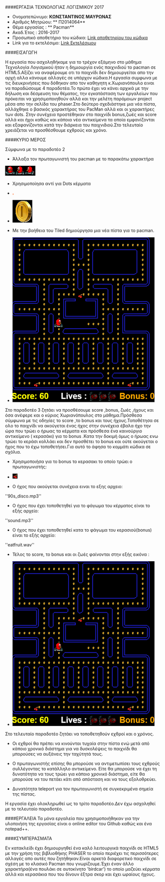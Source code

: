 ####ΕΡΓΑΣΙΑ ΤΕΧΝΟΛΟΓΙΑΣ ΛΟΓΙΣΜΙΚΟΥ 2017                                           

*  Ονοματεπώνυμο: **ΚΩΝΣΤΑΝΤΙΝΟΣ ΜΑΥΡΩΝΑΣ**
*  Αριθμός Μητρώου: ** Π2014064**
*  Θέμα εργασίας : ** Pacman**
*  Ακαδ.Έτος : 2016-2017
*  Προσωπικό αποθετήριο του κώδικα: [Link αποθετηρίου του κώδικα](https://github.com/p14mavr/pacman)
*  Link για το εκτελέσιμο: [Link Εκτελέσιμου](https://p14mavr.github.io/pacman/pacman.html)

####ΕΙΣΑΓΩΓΗ

Η εργασία που ασχοληθήκαμε για το τρέχον εξάμηνο στο μάθημα Τεχνολογία Λογισμικού ήταν η δημιουργία ενός παιχνιδιού το pacman σε HTML5.Αξίζει να αναφέρουμε οτι το παιχνίδι δεν δημιουργείται απο την αρχή αλλα κάνουμε αλλαγές σε υπάρχον κώδικα.Η εργασία συμφωνα με τις διευκρινήσεις που δόθηκαν απο τον καθηγητη κ.Χωριανόπουλο ειναι να παραδώσουμε 4 παραδοτέα.Το πρώτο έχει να κάνει αρχικά με την δήλωση και δέσμευση του θέματος, την εγκατάσταση των εργαλείων που πρόκειται να χρησιμοποιηθούν αλλά και την μελέτη παρόμοιων project μέσα απο την σελίδα του phaser.Στο δεύτερο σχεδιάστηκε μια νέα πίστα, αλλάχθηκε ο βασικός χαρακτήρας του PacMan αλλά και οι χαρακτήρες των dots. Στην συνέχεια προστέθηκαν στο παιχνίδι bonus,ζωές και score αλλά και ήχοι καθώς και κάποια νέα αντικείμενα τα οποία εμφανίζονται και εξαφανίζονται κατά την διάρκεια του παιχνιδιού.Στο τελευταίο χρειάζεται να προσθέσθουμε εχθρούς και χρόνο.



####ΚΥΡΙΟ ΜΕΡΟΣ


 Σύμφωνα με το παραδοτέο 2 
 

*  Άλλαξα τον πρωταγωνιστή του pacman με το παρακάτω χαρακτήρα 
 
![Screenshot](birdcar.png)
 
 

 * Χρησιμοποίησα αντί για Dots κέρματα 


* ![Screenshot](dot.png)   


* ![Screenshot](coin.png)
 


* Με την βοήθεια του  Tiled δημιούργησα μια νέα πίστα για το pacman.


* ![Screenshot](pista.png) 



 
Στο παραδοτέο 3 ζητάει να προσθέσουμε score ,bonus, ζωές ,ήχους και όσα ανέφερε και ο κύριος Χωριανόπουλος στο μάθημα.Πρόσθεσα σύμφωνα με τις οδηγίες το score ,το bonus και τους ήχους.Τοποθέτησα σε ολο το παιχνίδι να ακούγεται ένας ήχος στην συνέχεια έβαλα ήχο την ώρα που τρώει ο ήρωας τα κέρματα και πρόσθεσα ένα καινούργιο αντικείμενο ( κερασάκι) για το bonus .Κατα την δοκιμή όμως ο ήρωας ενω τρώει το κεράσι κολλάει και δεν προσθέτει το bonus και ούτε ακούγεται ο ήχος που το έχω τοποθετήσει.Για αυτό το άφησα το κομμάτι κώδικα σε σχόλια.

* Χρησιμοποιήσα για το bonus το κερασακι το οποίο τρώει ο πρωταγωνιστής:

* ![Screenshot](cherry.png)


* Ο ήχος που ακούγεται συνέχεια ειναι το εξης αρχειο:

''90s_disco.mp3''

* Ο ήχος που έχει τοποθετηθεί για το φάγωμα του κέρματος είναι το εξής αρχείο:

''sound.mp3''

* Ο ήχος που έχει τοποθετηθεί κατα το φάγωμα του κερασιού(bonus) είναι το εξής αρχείο:

''eatfruit.wav''

* Τέλος το score, το bonus και οι ζωές φαίνονται στην εξής εικόνα :

* ![Screenshot](pista.png)


Στο τελευταίο παραδοτέο ζητάει να τοποθετηθούν εχθροί και ο χρόνος.

* Οι εχθροί θα πρέπει να κινούνται τυχαία στην πίστα ενώ μετά από κάποιο χρονικό διάστημα για να δυσκολέψεις το παιχνίδι θα μπορούσες να   αυξάνεις την ταχύτητά τους.

*  Ο πρωταγωνιστής επίσης θα μπορούσε να αντιμετωπίσει τους εχθρούς συλλέγοντας το κατάλληλο αντικείμενο. Είτε θα μπορούσε να έχει τη      δυνατότητα να τους τρώει για κάποιο χρονικό διάστημα, είτε θα μπορούσε να του πετάει κάτι από απόσταση και να τους εξολοθρεύει.

* Δυνατότητα teleport για τον πρωταγωνιστή σε συγκεκριμένα σημεία της πίστας.

Η εργασία έχει ολοκληρωθεί ως το τρίτο παραδοτέο.Δεν έχω ασχοληθεί με το τελευταίο παραδοτέο.

####ΕΡΓΑΛΕΙΑ
Τα μόνα εργαλεία που χρησιμοποιήθηκαν για την υλοποιήση της εργασίας είναι ο online editor του Github καθώς και ένα notepad++.





####ΣΥΜΠΕΡΑΣΜΑΤΑ

Εν κατακλείδι έχει δημιουργηθεί ένα καλό λειτουργικά παιχνίδι σε HTML5 με την χρήση της βιβλιοθήκης PHASER το οποίο περιέχει τις περισσότερες αλλαγές απο αυτές που ζητήθηκαν.Είναι αρκετά διαφορετικό παιχνίδι σε σχέση με το κλασικό Pacman που γνωρίζουμε.Έχει έναν άλλο χαρακτήρα(ένα πουλάκι σε αυτοκίνητο 'birdcar') το οποίο μαζεύει κέρματα αλλά και κερασάκια που του δίνουν έξτρα σκορ και έχει ωραίους ήχους.













